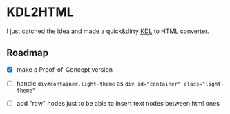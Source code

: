 # KDL2HTML

I just catched the idea and made a quick&dirty [KDL](https://kdl.dev) to HTML converter.

## Roadmap

- [x] make a Proof-of-Concept version
- [ ] handle `div#container.light-theme` as `div id="container" class="light-theme"`
- [ ] add "raw" nodes just to be able to insert text nodes between html ones

